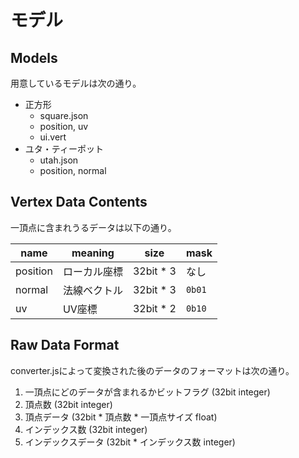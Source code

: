 # モデル

## Models

用意しているモデルは次の通り。

- 正方形
  - square.json
  - position, uv
  - ui.vert
- ユタ・ティーポット
  - utah.json
  - position, normal

## Vertex Data Contents

一頂点に含まれうるデータは以下の通り。

| name | meaning | size | mask |
| ---- | ------- | ---- | ---- |
| position | ローカル座標 | 32bit * 3| なし |
| normal | 法線ベクトル | 32bit * 3 | `0b01` |
| uv | UV座標 | 32bit * 2 | `0b10` |

## Raw Data Format

converter.jsによって変換された後のデータのフォーマットは次の通り。

1. 一頂点にどのデータが含まれるかビットフラグ (32bit integer)
2. 頂点数 (32bit integer)
3. 頂点データ (32bit * 頂点数 * 一頂点サイズ float)
4. インデックス数 (32bit integer)
5. インデックスデータ (32bit * インデックス数 integer)

